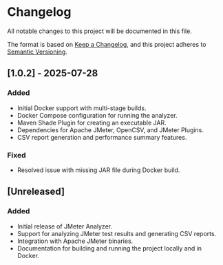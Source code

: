 # Changelog

All notable changes to this project will be documented in this file.

The format is based on [Keep a Changelog](https://keepachangelog.com/en/1.0.0/), and this project adheres to [Semantic Versioning](https://semver.org/spec/v2.0.0.html).

## [1.0.2] - 2025-07-28
### Added
- Initial Docker support with multi-stage builds.
- Docker Compose configuration for running the analyzer.
- Maven Shade Plugin for creating an executable JAR.
- Dependencies for Apache JMeter, OpenCSV, and JMeter Plugins.
- CSV report generation and performance summary features.

### Fixed
- Resolved issue with missing JAR file during Docker build.

##  [Unreleased]
### Added
- Initial release of JMeter Analyzer.
- Support for analyzing JMeter test results and generating CSV reports.
- Integration with Apache JMeter binaries.
- Documentation for building and running the project locally and in Docker.